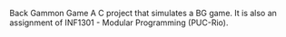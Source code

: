 Back Gammon Game
A C project that simulates a BG game. It is also an assignment of INF1301 - Modular Programming (PUC-Rio).
